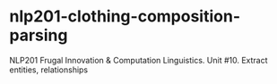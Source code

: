# nlp201-clothing-composition-parsing
NLP201 Frugal Innovation &amp; Computation Linguistics. Unit #10. Extract entities, relationships
